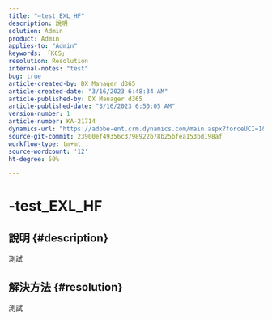 ```yaml
---
title: "—test_EXL_HF"
description: 說明
solution: Admin
product: Admin
applies-to: "Admin"
keywords: 「KCS」
resolution: Resolution
internal-notes: "test"
bug: true
article-created-by: DX Manager d365
article-created-date: "3/16/2023 6:48:34 AM"
article-published-by: DX Manager d365
article-published-date: "3/16/2023 6:50:05 AM"
version-number: 1
article-number: KA-21714
dynamics-url: "https://adobe-ent.crm.dynamics.com/main.aspx?forceUCI=1&pagetype=entityrecord&etn=knowledgearticle&id=a9c8608c-c6c3-ed11-83ff-6045bd006079"
source-git-commit: 23900ef49356c3798922b78b25bfea153bd198af
workflow-type: tm+mt
source-wordcount: '12'
ht-degree: 50%

---
```


# -test_EXL_HF

## 說明 {#description}

測試

## 解決方法 {#resolution}


測試
